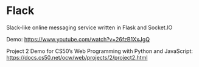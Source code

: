 # Flack

Slack-like online messaging service written in Flask and Socket.IO

Demo: https://www.youtube.com/watch?v=26fzB1XxJgQ

Project 2 Demo for CS50’s Web Programming with Python and JavaScript: https://docs.cs50.net/ocw/web/projects/2/project2.html
